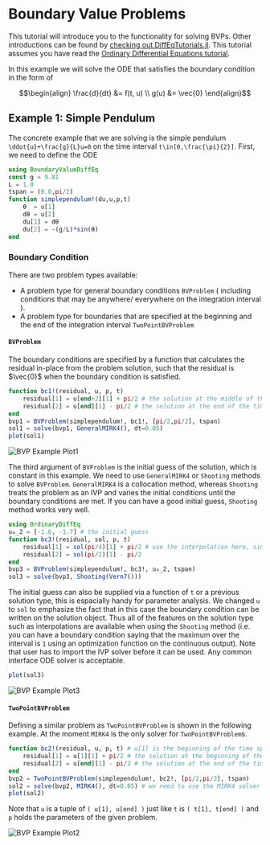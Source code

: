 # Boundary Value Problems

This tutorial will introduce you to the functionality for solving BVPs. Other
introductions can be found by [checking out DiffEqTutorials.jl](https://github.com/JuliaDiffEq/DiffEqTutorials.jl). This tutorial assumes you have read the [Ordinary Differential Equations tutorial](ode_example.html).

In this example we will solve the ODE that satisfies the boundary condition in the form of

```math
\begin{align}
\frac{d}{dt} &= f(t, u) \\
g(u) &= \vec{0}
\end{align}
```

## Example 1: Simple Pendulum

The concrete example that we are solving is the simple pendulum ``\ddot{u}+\frac{g}{L}u=0`` on the time interval ``t\in[0,\frac{\pi}{2}]``. First, we need to define the ODE

```julia
using BoundaryValueDiffEq
const g = 9.81
L = 1.0
tspan = (0.0,pi/2)
function simplependulum!(du,u,p,t)
    θ  = u[1]
    dθ = u[2]
    du[1] = dθ
    du[2] = -(g/L)*sin(θ)
end
```

### Boundary Condition

There are two problem types available:
 - A problem type for general boundary conditions `BVProblem` ( including conditions that may be anywhere/ everywhere on the integration interval ).
 - A problem type for boundaries that are specified at the beginning and the end of the integration interval `TwoPointBVProblem`

#### `BVProblem`

 The boundary conditions are specified by a function that calculates the residual in-place from the problem solution, such that the residual is $\vec{0}$ when the boundary condition is satisfied.

```julia
function bc1!(residual, u, p, t)
    residual[1] = u[end÷2][1] + pi/2 # the solution at the middle of the time span should be -pi/2
    residual[2] = u[end][1] - pi/2 # the solution at the end of the time span should be pi/2
end
bvp1 = BVProblem(simplependulum!, bc1!, [pi/2,pi/2], tspan)
sol1 = solve(bvp1, GeneralMIRK4(), dt=0.05)
plot(sol1)
```

![BVP Example Plot1](../assets/bvp_example_plot1.png)

The third argument of `BVProblem`  is the initial guess of the solution, which is constant in this example. <!-- add examples of more general initial conditions -->
We need to use `GeneralMIRK4` or `Shooting` methods to solve `BVProblem`. `GeneralMIRK4` is a collocation method, whereas `Shooting` treats the problem as an IVP and varies the initial conditions until the boundary conditions are met.
If you can have a good initial guess, `Shooting` method works very well.

```julia
using OrdinaryDiffEq
u₀_2 = [-1.6, -1.7] # the initial guess
function bc3!(residual, sol, p, t)
    residual[1] = sol(pi/4)[1] + pi/2 # use the interpolation here, since indexing will be wrong for adaptive methods
    residual[2] = sol(pi/2)[1] - pi/2
end
bvp3 = BVProblem(simplependulum!, bc3!, u₀_2, tspan)
sol3 = solve(bvp3, Shooting(Vern7()))
```
The initial guess can also be supplied via a function of `t` or a previous solution type, this is espacially handy for parameter analysis.
We changed `u` to `sol` to emphasize the fact that in this case the boundary condition can be written on the solution object. Thus all of the features on the solution type such as interpolations are available when using the `Shooting` method (i.e. you can have a boundary condition saying that the maximum over the interval is `1` using an optimization function on the continuous output). Note that user has to import the IVP solver before it can be used. Any common interface ODE solver is acceptable.

```julia
plot(sol3)
```

![BVP Example Plot3](../assets/bvp_example_plot3.png)

#### `TwoPointBVProblem`

Defining a similar problem as `TwoPointBVProblem` is shown in the following example. At the moment `MIRK4` is the only solver for `TwoPointBVProblem`s.

```julia
function bc2!(residual, u, p, t) # u[1] is the beginning of the time span, and u[end] is the ending
    residual[1] = u[1][1] + pi/2 # the solution at the beginning of the time span should be -pi/2
    residual[2] = u[end][1] - pi/2 # the solution at the end of the time span should be pi/2
end
bvp2 = TwoPointBVProblem(simplependulum!, bc2!, [pi/2,pi/2], tspan)
sol2 = solve(bvp2, MIRK4(), dt=0.05) # we need to use the MIRK4 solver for TwoPointBVProblem
plot(sol2)
```
Note that `u` is a tuple of `( u[1], u[end] )` just like `t` is `( t[1], t[end] )` and `p` holds the parameters of the given problem.

![BVP Example Plot2](../assets/bvp_example_plot2.png)
